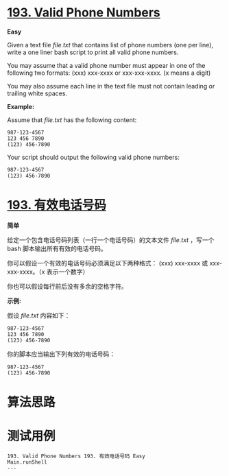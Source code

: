 # [193. Valid Phone Numbers][enTitle]

**Easy**

Given a text file  *file.txt*  that contains list of phone numbers (one per line), write a one liner bash script to print all valid phone numbers.

You may assume that a valid phone number must appear in one of the following two formats: (xxx) xxx-xxxx or xxx-xxx-xxxx. (x means a digit)

You may also assume each line in the text file must not contain leading or trailing white spaces.

**Example:** 

Assume that  *file.txt*  has the following content:

```
987-123-4567
123 456 7890
(123) 456-7890

```

Your script should output the following valid phone numbers:

```
987-123-4567
(123) 456-7890

```


# [193. 有效电话号码][cnTitle]

**简单**

给定一个包含电话号码列表（一行一个电话号码）的文本文件  *file.txt* ，写一个 bash 脚本输出所有有效的电话号码。

你可以假设一个有效的电话号码必须满足以下两种格式： (xxx) xxx-xxxx 或 xxx-xxx-xxxx。（x 表示一个数字）

你也可以假设每行前后没有多余的空格字符。

**示例:** 

假设  *file.txt*  内容如下：

```
987-123-4567
123 456 7890
(123) 456-7890

```

你的脚本应当输出下列有效的电话号码：

```
987-123-4567
(123) 456-7890

```




# 算法思路

# 测试用例
```
193. Valid Phone Numbers 193. 有效电话号码 Easy
Main.runShell
---
```

[enTitle]: https://leetcode.com/problems/valid-phone-numbers/
[cnTitle]: https://leetcode-cn.com/problems/valid-phone-numbers/
